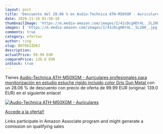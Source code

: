 ```yaml
---
layout: post
title: 'Descuento del 28.06 % en Audio-Technica ATH-M50XGM - Auriculares '
date: 2020-11-16 01:50:18
thumbnailImage: 'https://m.media-amazon.com/images/I/41cDcgHDt4L._SL200_.jpg'
images: [ 'https://m.media-amazon.com/images/I/41cDcgHDt4L._SL200_.jpg' ]
comments: true
category: ofertas
author: ring
slug: B07662ZD8J
description:
actualPrice: 99.99 EUR
comparePrice: 139.0 EUR
inStock: true
---
```


Tienes [Audio-Technica ATH-M50XGM - Auriculares profesionales para monitorización en estudio  estuche rígido incluido  color Gris  Gun Metal ](https://www.amazon.es/dp/B07662ZD8J/?tag=tolees-21) con un 28.06 % de descuento con precio de oferta de 99.99 EUR (original: 139.0 EUR) en el siguiente enlace!

[![Audio-Technica ATH-M50XGM - Auriculares ](https://m.media-amazon.com/images/I/41cDcgHDt4L._SL200_.jpg)](https://www.amazon.es/dp/B07662ZD8J/?tag=tolees-21)

[Accede a la oferta!!](https://www.amazon.es/dp/B07662ZD8J/?tag=tolees-21)

Links participate in Amazon Associate program and might generate a comission on qualifying sales


